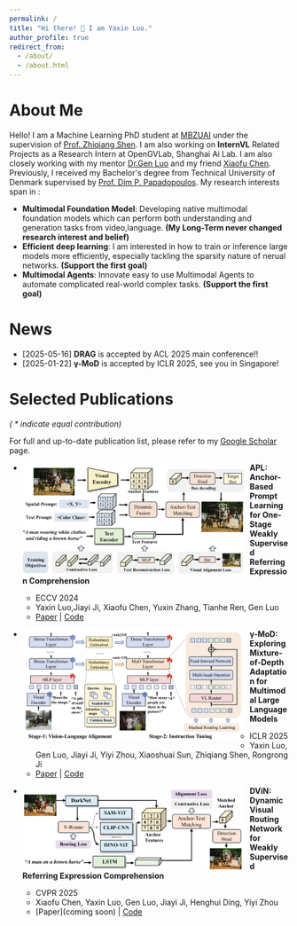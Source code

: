 ```yaml
---
permalink: /
title: "Hi there! 👋 I am Yaxin Luo."
author_profile: true
redirect_from: 
  - /about/
  - /about.html
---
```


About Me
======
Hello! I am a Machine Learning PhD student at [MBZUAI](https://mbzuai.ac.ae/) under the supervision of [Prof. Zhiqiang Shen](https://scholar.google.com/citations?user=DGr0fVoAAAAJ&hl=en). I am also working on **InternVL** Related Projects as a Research Intern at OpenGVLab, Shanghai Ai Lab. I am also closely working with my mentor [Dr.Gen Luo](https://scholar.google.com.hk/citations?user=EyZqU9gAAAAJ&hl=zh-CN) and my friend [Xiaofu Chen](https://scholar.google.com/citations?user=dks3OoUAAAAJ&hl=en). Previously, I received my Bachelor's degree from Technical University of Denmark supervised by [Prof. Dim P. Papadopoulos](https://scholar.google.com/citations?user=-_JAhdQAAAAJ&hl=en). My research interests span in :
- **Multimodal Foundation Model**: Developing native multimodal foundation models which can perform both understanding and generation tasks from video,language. **(My Long-Term never changed research interest and belief)**
- **Efficient deep learning**: I am interested in how to train or inference large models more efficiently, especially tackling the sparsity nature of nerual networks. **(Support the first goal)**
- **Multimodal Agents**: Innovate easy to use Multimodal Agents to automate complicated real-world complex tasks. **(Support the first goal)**

News
======
- [2025-05-16] **DRAG** is accepted by ACL 2025 main conference!!
- [2025-01-22] **γ-MoD** is accepted by ICLR 2025, see you in Singapore!

Selected Publications
======
*( * indicate equal contribution)*

For full and up-to-date publication list, please refer to my [Google Scholar](https://scholar.google.com/citations?user=tEaSCzYAAAAJ&hl=en) page.

* <img src="./images/APL.png" width="400px" align="left" style="margin-right:10px"> **APL: Anchor-Based Prompt Learning for One-Stage Weakly Supervised Referring Expression Comprehension**
  * ECCV 2024
  * Yaxin Luo,Jiayi Ji, Xiaofu Chen, Yuxin Zhang, Tianhe Ren, Gen Luo
  * [Paper](https://link.springer.com/chapter/10.1007/978-3-031-72624-8_12) | [Code](https://github.com/Yaxin9Luo/APL)

* <img src="./images/MoD.png" width="400px" align="left" style="margin-right:10px"> **γ-MoD: Exploring Mixture-of-Depth Adaptation for Multimodal Large Language Models**
  * ICLR 2025
  * Yaxin Luo, Gen Luo, Jiayi Ji, Yiyi Zhou, Xiaoshuai Sun, Zhiqiang Shen, Rongrong Ji
  * [Paper](https://arxiv.org/abs/2410.13859) | [Code](https://github.com/Yaxin9Luo/gamma-MoD)

* <img src="./images/DViN.png" width="400px" align="left" style="margin-right:10px"> **DViN: Dynamic Visual Routing Network for Weakly Supervised Referring Expression Comprehension**
  * CVPR 2025
  * Xiaofu Chen, Yaxin Luo, Gen Luo, Jiayi Ji, Henghui Ding, Yiyi Zhou
  * [Paper](coming soon) | [Code](https://github.com/XxFChen/DViN)